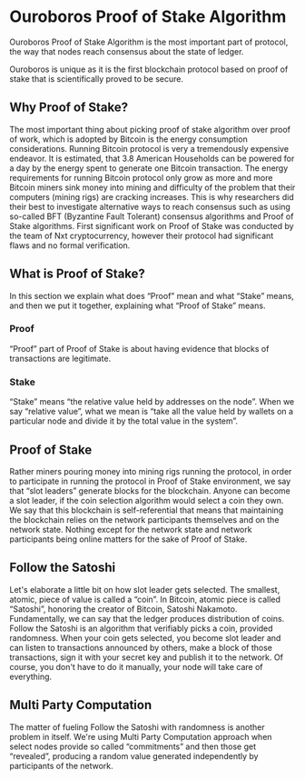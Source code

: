 # Ouroboros Proof of Stake Algorithm

[//]: # (<2017-02-21>)

Ouroboros Proof of Stake Algorithm is the most important part of
protocol, the way that nodes reach consensus about the state of ledger.

Ouroboros is unique as it is the first blockchain protocol based on
proof of stake that is scientifically proved to be secure.

## Why Proof of Stake?

The most important thing about picking proof of stake algorithm over
proof of work, which is adopted by Bitcoin is the energy consumption
considerations. Running Bitcoin protocol is very a tremendously
expensive endeavor. It is estimated, that 3.8 American Households can be
powered for a day by the energy spent to generate one Bitcoin
transaction. The energy requirements for running Bitcoin protocol only
grow as more and more Bitcoin miners sink money into mining and
difficulty of the problem that their computers (mining rigs) are
cracking increases. This is why researchers did their best to
investigate alternative ways to reach consensus such as using so-called
BFT (Byzantine Fault Tolerant) consensus algorithms and Proof of Stake
algorithms. First significant work on Proof of Stake was conducted by
the team of Nxt cryptocurrency, however their protocol had significant
flaws and no formal verification.

## What is Proof of Stake?

In this section we explain what does “Proof” mean and what “Stake”
means, and then we put it together, explaining what “Proof of Stake”
means.

### Proof

“Proof” part of Proof of Stake is about having evidence that blocks of
transactions are legitimate.

### Stake

“Stake” means “the relative value held by addresses on the node”. When
we say “relative value”, what we mean is “take all the value held by
wallets on a particular node and divide it by the total value in the
system”.

## Proof of Stake

Rather miners pouring money into mining rigs running the protocol, in
order to participate in running the protocol in Proof of Stake
environment, we say that “slot leaders” generate blocks for the
blockchain. Anyone can become a slot leader, if the coin selection
algorithm would select a coin they own. We say that this blockchain is
self-referential that means that maintaining the blockchain relies on
the network participants themselves and on the network state. Nothing
except for the network state and network participants being online
matters for the sake of Proof of Stake.

## Follow the Satoshi

Let's elaborate a little bit on how slot leader gets selected. The
smallest, atomic, piece of value is called a “coin”. In Bitcoin, atomic
piece is called “Satoshi”, honoring the creator of Bitcoin, Satoshi
Nakamoto. Fundamentally, we can say that the ledger produces
distribution of coins. Follow the Satoshi is an algorithm that
verifiably picks a coin, provided randomness. When your coin gets
selected, you become slot leader and can listen to transactions
announced by others, make a block of those transactions, sign it with
your secret key and publish it to the network. Of course, you don't have
to do it manually, your node will take care of everything.

## Multi Party Computation

The matter of fueling Follow the Satoshi with randomness is another
problem in itself. We're using Multi Party Computation approach when
select nodes provide so called “commitments” and then those get
“revealed”, producing a random value generated independently by
participants of the network.
